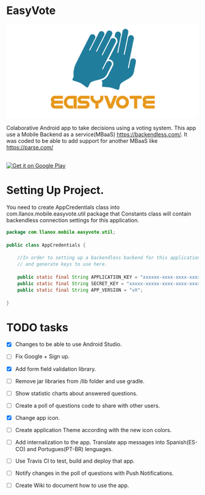 EasyVote
========

![](https://github.com/llanox/EasyVote/blob/master/Resources/FeatureGraphic.png)

Colaborative Android app to take decisions using a voting system. This app use a Mobile Backend as a service(MBaaS) https://backendless.com/. It was coded to be able to add support for another MBaaS like https://parse.com/

<br><a href="https://play.google.com/store/apps/details?id=com.llanox.mobile.easyvote">
  <img alt="Get it on Google Play"
       src="https://developer.android.com/images/brand/en_generic_rgb_wo_45.png" />
</a>

# Setting Up Project.

You need to create AppCredentials class into com.llanox.mobile.easyvote.util package that Constants class will contain backendless connection settings for this application.

```java
package com.llanox.mobile.easyvote.util;

public class AppCredentials {

    //In order to setting up a backendless backend for this application go to http://backendless.com/.Please, create an application
    // and generate keys to use here.

    public static final String APPLICATION_KEY = "xxxxxx-xxxx-xxxx-xxxx-xxxxxxx";
    public static final String SECRET_KEY = "xxxxx-xxxxx-xxxx-xxxx-xxxxxx";
    public static final String APP_VERSION = "vX";

}
```
# TODO tasks
- [x] Changes to be able to use Android Studio.
- [ ] Fix Google + Sign up.
- [x] Add  form field validation library.
- [ ] Remove jar libraries from /lib folder and use gradle.
- [ ] Show statistic charts about answered questions.
- [ ] Create a poll of questions code to share with other users.
- [x] Change app icon.
- [ ] Create  application Theme according with the new icon colors.
- [ ] Add internalization to the app. Translate app messages into Spanish(ES-CO) and Portugues(PT-BR) lenguages.
- [ ] Use Travis CI to test, build and deploy that app.
- [ ] Notify changes in the poll of questions with Push Notifications.
- [ ] Create Wiki to document how to use the app.
 



